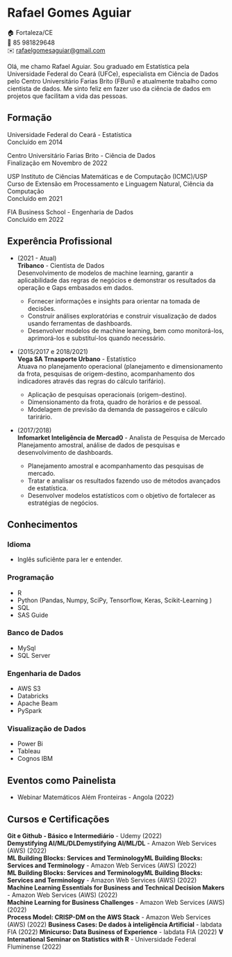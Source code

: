# Rafael Gomes Aguiar
🏠 Fortaleza/CE <br>
📱 85 981829648 <br>
✉️ rafaelgomesaguiar@gmail.com  

Olá, me chamo Rafael Aguiar. Sou graduado em Estatística pela Universidade Federal do Ceará (UFCe), especialista em Ciência de Dados pelo Centro Universitário Farias Brito (FBuni) e atualmente trabalho como cientista de dados. Me sinto feliz em fazer uso da ciência de dados em projetos que facilitam a vida das pessoas. 

## Formação
Universidade Federal do Ceará - Estatística <br>
Concluído em 2014

Centro Universitário Farias Brito - Ciência de Dados <br>
Finalização em Novembro de 2022

USP Instituto de Ciências Matemáticas e de Computação (ICMC)/USP <br>
Curso de Extensão em Processamento e Linguagem Natural, Ciência da Computação <br>
Concluído em 2021

FIA Business School - Engenharia de Dados <br>
Concluído em 2022

## Experência Profissional
* (2021 -  Atual) <br>
**Tribanco** - Cientista de Dados   
Desenvolvimento de modelos de machine learning, garantir a aplicabilidade das regras de  negócios e demonstrar os resultados da operação e Gaps embasados em dados.
  *	Fornecer informações e insights para orientar na tomada de decisões.
  *	Construir análises exploratórias e construir visualização de dados usando ferramentas de dashboards.
  *	Desenvolver modelos de machine learning, bem como monitorá-los, aprimorá-los e substituí-los quando necessário. 

* (2015/2017 e 2018/2021) <br>
**Vega SA Trnasporte Urbano** - Estatístico  
Atuava no planejamento operacional (planejamento e dimensionamento da frota, pesquisas de origem-destino, acompanhamento dos indicadores através das regras do cálculo tarifário).
  *	Aplicação de pesquisas operacionais (origem-destino).
  *	Dimensionamento da frota, quadro de horários e de pessoal.
  *	Modelagem de previsão da demanda de passageiros e cálculo tarirário.

* (2017/2018) <br>
**Infomarket Inteligência de Mercad0** - Analista de Pesquisa de Mercado  
Planejamento amostral, análise de dados de pesquisas e desenvolvimento de dashboards.  
  * Planejamento amostral e acompanhamento das pesquisas de mercado.
  * Tratar e analisar os resultados fazendo uso de métodos avançados de estatística.
  * Desenvolver modelos estatísticos com o objetivo de fortalecer as estratégias de negócios.

## Conhecimentos
### Idioma
* Inglês suficiênte para ler e entender.

### Programação
* R
* Python (Pandas, Numpy, SciPy, Tensorflow, Keras, Scikit-Learning )
* SQL
* SAS Guide

### Banco de Dados
* MySql
* SQL Server

### Engenharia de Dados
* AWS S3
* Databricks
* Apache Beam
* PySpark

### Visualização de Dados
* Power Bi
* Tableau
* Cognos IBM 

## Eventos como Painelista
* Webinar Matemáticos Além Fronteiras - Angola (2022)

## Cursos e Certificações

**Git e Github - Básico e Intermediário** - Udemy (2022)  
**Demystifying AI/ML/DLDemystifying AI/ML/DL** - Amazon Web Services (AWS) (2022)  
**ML Building Blocks: Services and TerminologyML Building Blocks: Services and Terminology** - Amazon Web Services (AWS) (2022)  
**ML Building Blocks: Services and TerminologyML Building Blocks: Services and Terminology** - Amazon Web Services (AWS) (2022)  
**Machine Learning Essentials for Business and Technical Decision Makers** - Amazon Web Services (AWS) (2022)  
**Machine Learning for Business Challenges** - Amazon Web Services (AWS) (2022)  
**Process Model: CRISP-DM on the AWS Stack** - Amazon Web Services (AWS) (2022)
**Business Cases: De dados à inteligência Artificial** - labdata FIA (2022)
**Minicurso: Data Business of Experience** - labdata FIA (2022)
**V International Seminar on Statistics with R** - Universidade Federal Fluminense (2022)

